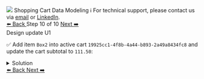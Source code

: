 <!-- TOP -->
<div class="top">
  <img src="https://datastax-academy.github.io/katapod-shared-assets/images/ds-academy-logo.svg" />
  <span class="scenario-title">Shopping Cart Data Modeling</span>
  <span class="scenario-subtitle">ℹ️ For technical support, please contact us via <a href="mailto:aleksandr.volochnev@datastax.com">email</a> or <a href="https://dtsx.io/aleks">LinkedIn</a>.</span> 
</div>

<!-- NAVIGATION -->
<div id="navigation-top" class="navigation-top">
 <a href='command:katapod.loadPage?[{"step":"step9-cassandra"}]'
   class="btn btn-dark navigation-top-left">⬅️ Back
 </a>
<span class="step-count"> Step 10 of 10</span>
 <a href='command:katapod.loadPage?[{"step":"finish-cassandra"}]'
    class="btn btn-dark navigation-top-right">Next ➡️
  </a>
</div>

<!-- CONTENT -->

<div class="step-title">Design update U1</div>

✅ Add item `Box2` into active cart `19925cc1-4f8b-4a44-b893-2a49a8434fc8` and update the cart subtotal to `111.50`:

<details>
  <summary>Solution</summary>

```
BEGIN BATCH
  INSERT INTO items_by_cart (
    cart_id,
    timestamp,
    item_id,
    item_name,
    item_description,
    item_price,
    quantity)
  VALUES (
    19925cc1-4f8b-4a44-b893-2a49a8434fc8,
    TOTIMESTAMP(NOW()),
    'Box2',
    'Chocolates',
    '25 gourmet chocolates from our collection',
    60.00,
    1);
  UPDATE items_by_cart 
  SET cart_subtotal = 111.50
  WHERE cart_id = 19925cc1-4f8b-4a44-b893-2a49a8434fc8
  IF cart_subtotal = 51.50;
APPLY BATCH;

SELECT timestamp, item_id, item_price, 
       quantity, cart_subtotal 
FROM items_by_cart
WHERE cart_id = 19925cc1-4f8b-4a44-b893-2a49a8434fc8; 
```

</details>

<!-- NAVIGATION -->
<div id="navigation-bottom" class="navigation-bottom">
 <a href='command:katapod.loadPage?[{"step":"step9"}]'
   class="btn btn-dark navigation-bottom-left">⬅️ Back
 </a>
 <a href='command:katapod.loadPage?[{"step":"finish"}]'
    class="btn btn-dark navigation-bottom-right">Next ➡️
  </a>
</div>

